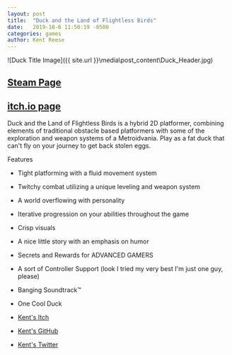 ```yaml
---
layout: post
title:  "Duck and the Land of Flightless Birds"
date:   2019-10-6 11:50:19 -0500
categories: games
author: Kent Reese
---
```


![Duck Title Image]({{ site.url }}\media\post_content\Duck_Header.jpg)


## [Steam Page](https://store.steampowered.com/app/1735030/Duck_and_the_Land_of_Flightless_Birds/)
## [itch.io page](https://kentr.itch.io/duckdemo)

Duck and the Land of Flightless Birds is a hybrid 2D platformer, combining elements of traditional obstacle based platformers with some of the exploration and weapon systems of a Metroidvania. Play as a fat duck that can't fly on your journey to get back stolen eggs.

Features
* Tight platforming with a fluid movement system
* Twitchy combat utilizing a unique leveling and weapon system
* A world overflowing with personality
* Iterative progression on your abilities throughout the game
* Crisp visuals
* A nice little story with an emphasis on humor
* Secrets and Rewards for ADVANCED GAMERS
* A sort of Controller Support (look I tried my very best I'm just one guy, please)
* Banging Soundtrack™
* One Cool Duck

* [Kent's Itch](https://kentr.itch.io/)
* [Kent's GitHub](https://github.com/whenbellstoll)
* [Kent's Twitter](https://twitter.com/whenbellstoll)
